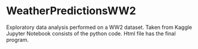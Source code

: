 # WeatherPredictionsWW2
Exploratory data analysis performed on a WW2 dataset. Taken from Kaggle
Jupyter Notebook consists of the python code.
Html file has the final program.
